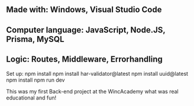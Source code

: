 Made with:
Windows, Visual Studio Code
-----------------------------------------------------
Computer language: JavaScript, Node.JS, Prisma, MySQL
------------------------------------------------------

Logic: Routes, Middleware, Errorhandling
-----------------------------------------------------

Set up:
npm install
npm install har-validator@latest
npm install uuid@latest
npm install
npm run dev

This was my first Back-end project at the WincAcademy what was real educational and fun!
